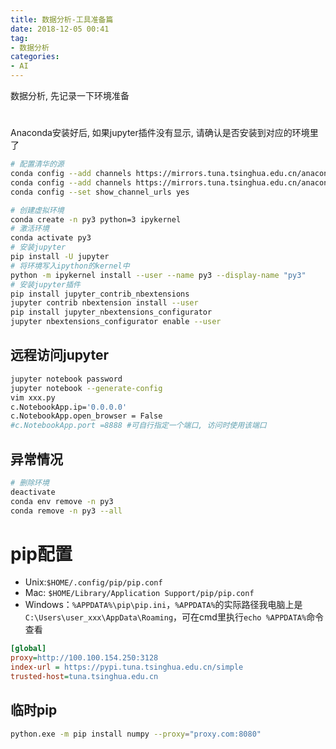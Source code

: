 ```yaml
---
title: 数据分析-工具准备篇
date: 2018-12-05 00:41
tag:
- 数据分析
categories:
- AI
---
```

数据分析, 先记录一下环境准备
<!--more-->
# 
Anaconda安装好后, 如果jupyter插件没有显示, 请确认是否安装到对应的环境里了
```bash
# 配置清华的源
conda config --add channels https://mirrors.tuna.tsinghua.edu.cn/anaconda/pkgs/free/
conda config --add channels https://mirrors.tuna.tsinghua.edu.cn/anaconda/pkgs/main/
conda config --set show_channel_urls yes
```

```bash
# 创建虚拟环境
conda create -n py3 python=3 ipykernel
# 激活环境
conda activate py3
# 安装jupyter
pip install -U jupyter
# 将环境写入ipython的kernel中
python -m ipykernel install --user --name py3 --display-name "py3"
# 安装jupyter插件
pip install jupyter_contrib_nbextensions
jupyter contrib nbextension install --user
pip install jupyter_nbextensions_configurator
jupyter nbextensions_configurator enable --user

```
## 远程访问jupyter
```bash
jupyter notebook password
jupyter notebook --generate-config
vim xxx.py
c.NotebookApp.ip='0.0.0.0'
c.NotebookApp.open_browser = False
#c.NotebookApp.port =8888 #可自行指定一个端口, 访问时使用该端口

```

## 异常情况
```bash
# 删除环境
deactivate
conda env remove -n py3
conda remove -n py3 --all
```
# pip配置

-   Unix:`$HOME/.config/pip/pip.conf`
-   Mac:  `$HOME/Library/Application Support/pip/pip.conf`
-   Windows：`%APPDATA%\pip\pip.ini`，`%APPDATA%`的实际路径我电脑上是`C:\Users\user_xxx\AppData\Roaming`，可在cmd里执行`echo %APPDATA%`命令查看

```ini
[global]
proxy=http://100.100.154.250:3128
index-url = https://pypi.tuna.tsinghua.edu.cn/simple
trusted-host=tuna.tsinghua.edu.cn
```
## 临时pip
```bash
python.exe -m pip install numpy --proxy="proxy.com:8080"
```
<!--stackedit_data:
eyJoaXN0b3J5IjpbMjA1OTIxNDAzNSwxNDA1ODkzMTUwLDk4NT
Y2NzYxNCwxMzgyMTA5MzEsODU2NjE5MjI4XX0=
-->
